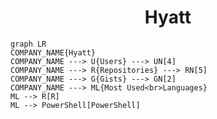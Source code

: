 <h1 align="center">Hyatt</h1>

```mermaid
graph LR
COMPANY_NAME{Hyatt}
COMPANY_NAME ---> U{Users} ---> UN[4]
COMPANY_NAME ---> R{Repositories} ---> RN[5]
COMPANY_NAME ---> G{Gists} ---> GN[2]
COMPANY_NAME ---> ML{Most Used<br>Languages}
ML --> R[R]
ML --> PowerShell[PowerShell]
```
